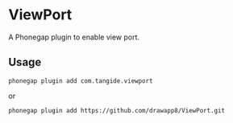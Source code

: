# ViewPort
A Phonegap plugin to enable view port.

Usage
-------------------------------------------------
```
phonegap plugin add com.tangide.viewport
```
or
```
phonegap plugin add https://github.com/drawapp8/ViewPort.git
```
